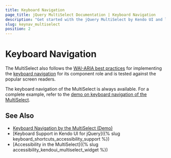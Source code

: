 ```yaml
---
title: Keyboard Navigation
page_title: jQuery MultiSelect Documentation | Keyboard Navigation
description: "Get started with the jQuery MultiSelect by Kendo UI and learn about the accessibility support it provides through its keyboard navigation functionality."
slug: keynav_multiselect
position: 2
---
```


# Keyboard Navigation

The MultiSelect also follows the [WAI-ARIA best practices](https://www.w3.org/TR/wai-aria-practices/) for implementing the [keyboard navigation](https://demos.telerik.com/kendo-ui/multiselect/keyboard-navigation) for its component role and is tested against the popular screen readers.

The keyboard navigation of the MultiSelect is always available. For a complete example, refer to the [demo on keyboard navigation of the MultiSelect](https://demos.telerik.com/kendo-ui/multiselect/keyboard-navigation).

## See Also

* [Keyboard Navigation by the MultiSelect (Demo)](https://demos.telerik.com/kendo-ui/multiselect/keyboard-navigation)
* [Keyboard Support in Kendo UI for jQuery]({% slug keyboard_shortcuts_accessibility_support %})
* [Accessibility in the MultiSelect]({% slug accessibility_kendoui_multiselect_widget %})
